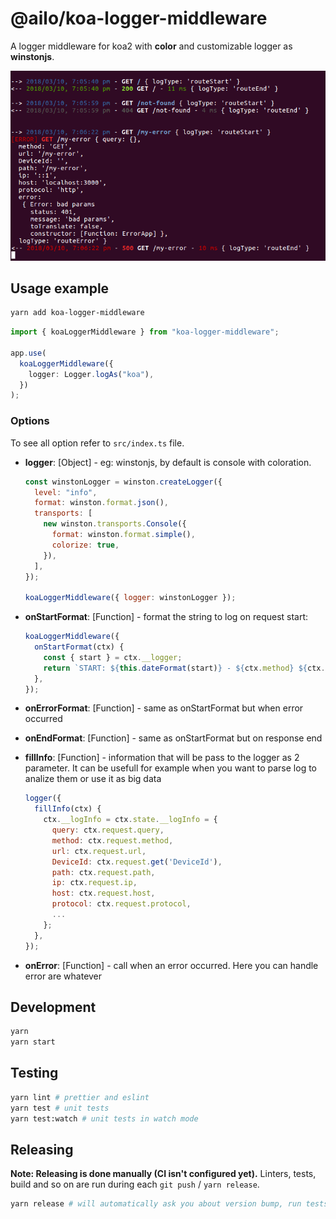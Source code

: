 # @ailo/koa-logger-middleware

A logger middleware for koa2 with **color** and customizable logger as **winstonjs**.

<img src="log.png" alt="Koa logger middleware"/>

## Usage example

```sh
yarn add koa-logger-middleware
```

```ts
import { koaLoggerMiddleware } from "koa-logger-middleware";

app.use(
  koaLoggerMiddleware({
    logger: Logger.logAs("koa"),
  })
);
```

### Options

To see all option refer to `src/index.ts` file.

- **logger**: [Object] - eg: winstonjs, by default is console with coloration.

  ```js
  const winstonLogger = winston.createLogger({
    level: "info",
    format: winston.format.json(),
    transports: [
      new winston.transports.Console({
        format: winston.format.simple(),
        colorize: true,
      }),
    ],
  });

  koaLoggerMiddleware({ logger: winstonLogger });
  ```

- **onStartFormat**: [Function] - format the string to log on request start:
  ```js
  koaLoggerMiddleware({
    onStartFormat(ctx) {
      const { start } = ctx.__logger;
      return `START: ${this.dateFormat(start)} - ${ctx.method} ${ctx.url}`;
    },
  });
  ```
- **onErrorFormat**: [Function] - same as onStartFormat but when error occurred
- **onEndFormat**: [Function] - same as onStartFormat but on response end
- **fillInfo**: [Function] - information that will be pass to the logger as 2 parameter.
  It can be usefull for example when you want to parse log to analize them or use it as big data
  ```js
  logger({
    fillInfo(ctx) {
      ctx.__logInfo = ctx.state.__logInfo = {
        query: ctx.request.query,
        method: ctx.request.method,
        url: ctx.request.url,
        DeviceId: ctx.request.get('DeviceId'),
        path: ctx.request.path,
        ip: ctx.request.ip,
        host: ctx.request.host,
        protocol: ctx.request.protocol,
        ...
      };
    },
  });
  ```
- **onError**: [Function] - call when an error occurred. Here you can handle error are whatever

## Development

```sh
yarn
yarn start
```

## Testing

```sh
yarn lint # prettier and eslint
yarn test # unit tests
yarn test:watch # unit tests in watch mode
```

## Releasing

**Note: Releasing is done manually (CI isn't configured yet).** Linters, tests, build and so on are run during each `git push` / `yarn release`.

```sh
yarn release # will automatically ask you about version bump, run tests and build, and push new version to git & npm
```
